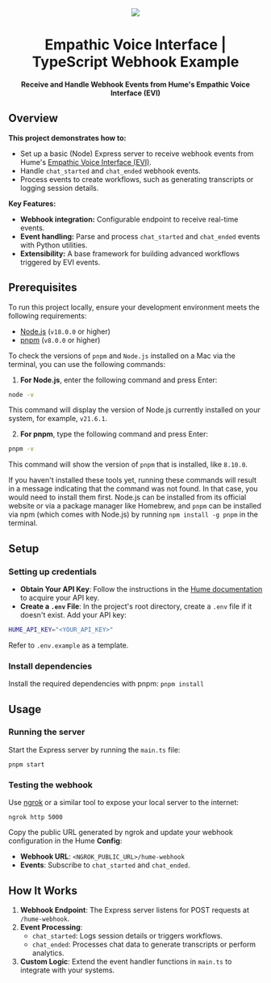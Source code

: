 <div align="center">
  <img src="https://storage.googleapis.com/hume-public-logos/hume/hume-banner.png">
  <h1>Empathic Voice Interface | TypeScript Webhook Example</h1>
  <p>
    <strong>Receive and Handle Webhook Events from Hume's Empathic Voice Interface (EVI)</strong>
  </p>
</div>

## Overview

**This project demonstrates how to:**

- Set up a basic (Node) Express server to receive webhook events from Hume's [Empathic Voice Interface (EVI)](https://dev.hume.ai/docs/empathic-voice-interface-evi/overview).
- Handle `chat_started` and `chat_ended` webhook events.
- Process events to create workflows, such as generating transcripts or logging session details.

**Key Features:**

- **Webhook integration:** Configurable endpoint to receive real-time events.
- **Event handling:** Parse and process `chat_started` and `chat_ended` events with Python utilities.
- **Extensibility:** A base framework for building advanced workflows triggered by EVI events.

## Prerequisites

To run this project locally, ensure your development environment meets the following requirements:

- [Node.js](https://nodejs.org/en) (`v18.0.0` or higher)
- [pnpm](https://pnpm.io/installation) (`v8.0.0` or higher)

To check the versions of `pnpm` and `Node.js` installed on a Mac via the terminal, you can use the following commands:

1. **For Node.js**, enter the following command and press Enter:

```bash
node -v
```

This command will display the version of Node.js currently installed on your system, for example, `v21.6.1`.

2. **For pnpm**, type the following command and press Enter:

```bash
pnpm -v
```

This command will show the version of `pnpm` that is installed, like `8.10.0`.

If you haven't installed these tools yet, running these commands will result in a message indicating that the command was not found. In that case, you would need to install them first. Node.js can be installed from its official website or via a package manager like Homebrew, and `pnpm` can be installed via npm (which comes with Node.js) by running `npm install -g pnpm` in the terminal.

## Setup

### Setting up credentials

- **Obtain Your API Key**: Follow the instructions in the [Hume documentation](https://dev.hume.ai/docs/introduction/api-key) to acquire your API key.
- **Create a `.env` File**: In the project's root directory, create a `.env` file if it doesn't exist. Add your API key:

```sh
HUME_API_KEY="<YOUR_API_KEY>"
```

Refer to `.env.example` as a template.

### Install dependencies

Install the required dependencies with pnpm: `pnpm install`

## Usage

### Running the server

Start the Express server by running the `main.ts` file:

`pnpm start`

### Testing the webhook

Use [ngrok](https://ngrok.com/) or a similar tool to expose your local server to the internet:

`ngrok http 5000`

Copy the public URL generated by ngrok and update your webhook configuration in the Hume **Config**:

- **Webhook URL**: `<NGROK_PUBLIC_URL>/hume-webhook`
- **Events**: Subscribe to `chat_started` and `chat_ended`.

## How It Works

1. **Webhook Endpoint**: The Express server listens for POST requests at `/hume-webhook`.
2. **Event Processing**:
   - `chat_started`: Logs session details or triggers workflows.
   - `chat_ended`: Processes chat data to generate transcripts or perform analytics.
3. **Custom Logic**: Extend the event handler functions in `main.ts` to integrate with your systems.

